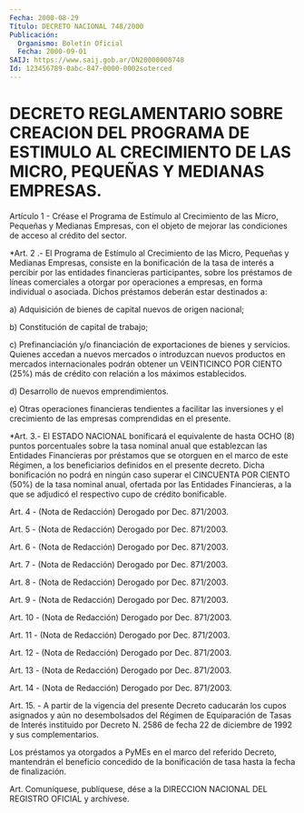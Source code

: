 ```yaml
---
Fecha: 2000-08-29
Título: DECRETO NACIONAL 748/2000
Publicación:
  Organismo: Boletín Oficial
  Fecha: 2000-09-01
SAIJ: https://www.saij.gob.ar/DN20000000748
Id: 123456789-0abc-847-0000-0002soterced
---
```

# DECRETO REGLAMENTARIO SOBRE CREACION DEL PROGRAMA DE ESTIMULO AL CRECIMIENTO DE LAS MICRO, PEQUEÑAS Y MEDIANAS EMPRESAS.

<a id="1"></a>
Artículo 1 - Créase  el  Programa de Estímulo al Crecimiento de las Micro, Pequeñas y Medianas  Empresas, con el objeto de mejorar las condiciones de acceso al crédito del sector.

<a id="2"></a>
*Art. 2 .- El Programa de Estímulo al Crecimiento de las Micro, Pequeñas y Medianas Empresas, consiste en  la  bonificación  de la  tasa  de interés a percibir  por  las  entidades  financieras participantes, sobre los préstamos de líneas comerciales a otorgar por operaciones a empresas, en forma individual  o asociada. Dichos  préstamos deberán estar destinados a:

a) Adquisición  de  bienes  de  capital nuevos de origen nacional;

b) Constitución de capital de trabajo;

c) Prefinanciación  y/o  financiación  de exportaciones de bienes y servicios. Quienes accedan a nuevos mercados  o  introduzcan nuevos productos en mercados internacionales podrán obtener un VEINTICINCO POR  CIENTO  (25%)  más  de  crédito  con  relación  a los  máximos establecidos.

d) Desarrollo de nuevos emprendimientos.

e)  Otras  operaciones  financieras  tendientes  a  facilitar   las inversiones  y  el  crecimiento  de las empresas comprendidas en el presente.

<a id="3"></a>
*Art. 3.-  El ESTADO NACIONAL bonificará el equivalente de hasta OCHO (8) puntos porcentuales sobre la tasa nominal anual que establezcan las Entidades Financieras por préstamos que se otorguen en el marco de este Régimen, a los beneficiarios definidos en el presente decreto. Dicha bonificación no podrá en ningún caso superar el CINCUENTA POR CIENTO (50%) de la tasa nominal anual, ofertada por las Entidades Financieras, a la que se adjudicó el respectivo cupo de crédito bonificable.

<a id="4"></a>
Art. 4 - (Nota de Redacción) Derogado por Dec. 871/2003.

<a id="5"></a>
Art. 5 - (Nota de Redacción) Derogado por Dec. 871/2003.

<a id="6"></a>
Art. 6 - (Nota de Redacción) Derogado por Dec. 871/2003.

<a id="7"></a>
Art. 7 - (Nota de Redacción) Derogado por Dec. 871/2003.

<a id="8"></a>
Art. 8 - (Nota de Redacción) Derogado por Dec. 871/2003.

<a id="9"></a>
Art. 9 - (Nota de Redacción) Derogado por Dec. 871/2003.

<a id="10"></a>
Art. 10 - (Nota de Redacción) Derogado por Dec. 871/2003.

<a id="11"></a>
Art. 11 - (Nota de Redacción) Derogado por Dec. 871/2003.

<a id="12"></a>
Art. 12 - (Nota de Redacción) Derogado por Dec. 871/2003.

<a id="13"></a>
Art. 13 - (Nota de Redacción) Derogado por Dec. 871/2003.

<a id="14"></a>
Art. 14 - (Nota de Redacción) Derogado por Dec. 871/2003.

<a id="15"></a>
Art.  15. - A partir de la vigencia del presente Decreto  caducarán los  cupos   asignados  y  aún  no  desembolsados  del  Régimen  de Equiparación de Tasas de Interés instituido por Decreto N. 2586 de fecha 22 de diciembre de 1992 y sus complementarios.

Los  préstamos ya otorgados  a  PyMEs  en  el  marco  del  referido Decreto,  mantendrán  el  beneficio concedido de la bonificación de tasa hasta la fecha de finalización.

<a id="16"></a>
Art. Comuníquese, publíquese,  dése  a  la DIRECCION NACIONAL DEL  REGISTRO  OFICIAL  y  archívese.